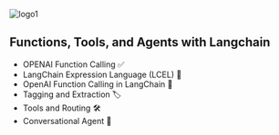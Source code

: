 ![logo1](https://github.com/user-attachments/assets/35f315f5-15fb-4236-9f1d-9ee2554b7d56)  

## Functions, Tools, and Agents with Langchain 
- OPENAI Function Calling  ✅ 
- LangChain Expression Language (LCEL) 🔗 
- OpenAI Function Calling in LangChain 🤖  
- Tagging and Extraction   🏷️
- Tools and Routing 🛠️  
- Conversational Agent 💬 
